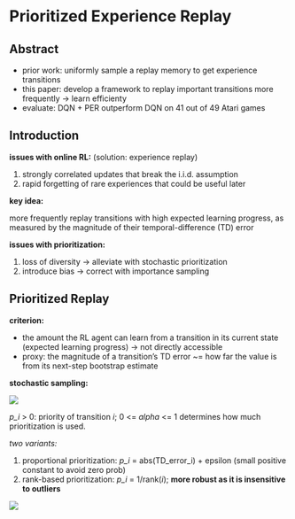 # Prioritized Experience Replay

## Abstract

- prior work: uniformly sample a replay memory to get experience transitions
- this paper: develop a framework to replay important transitions more frequently -> learn efficienty
- evaluate: DQN + PER outperform DQN on 41 out of 49 Atari games

## Introduction

**issues with online RL:** (solution: experience replay) 

1. strongly correlated updates that break the i.i.d. assumption
2. rapid forgetting of rare experiences that could be useful later

**key idea:** 

more frequently replay transitions with high expected learning progress, as measured by the magnitude of their temporal-difference (TD) error

**issues with prioritization:**

1. loss of diversity -> alleviate with stochastic prioritization
2. introduce bias -> correct with importance sampling

## Prioritized Replay

**criterion:**

- the amount the RL agent can learn from a transition in its current state (expected learning progress) -> not directly accessible
- proxy: the magnitude of a transition’s TD error ~= how far the value is from its next-step bootstrap estimate

**stochastic sampling:**

![](https://github.com/txzhao/Paper-Notes/blob/master/RL/fig/PER-eq1.PNG)

*p_i* > 0: priority of transition *i*; 0 <= *alpha* <= 1 determines how much prioritization is used.

*two variants:*

1. proportional prioritization: *p_i* = abs(TD\_error\_i) + epsilon (small positive constant to avoid zero prob)
2. rank-based prioritization: *p_i* = 1/rank(*i*); **more robust as it is insensitive to outliers**

![](https://github.com/txzhao/Paper-Notes/blob/master/RL/fig/DDQN_PER.PNG)

